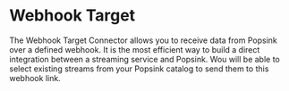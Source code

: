 # Webhook Target

The Webhook Target Connector allows you to receive data from Popsink over a defined webhook. It is the most efficient way to build a direct integration between a streaming service and Popsink. Wou will be able to select existing streams from your Popsink catalog to send them to this webhook link.
